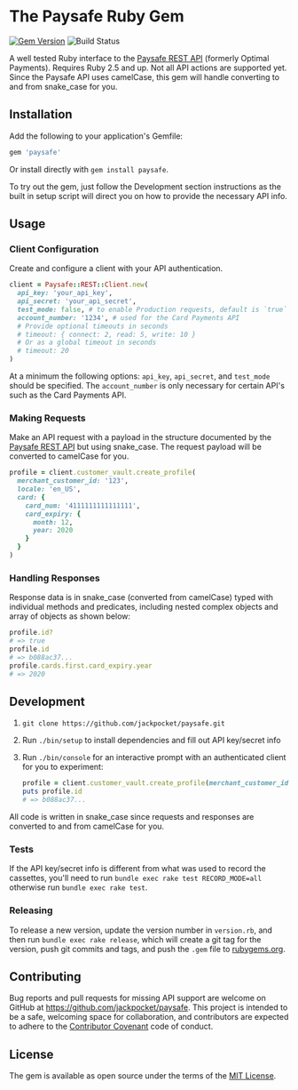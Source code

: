 # The Paysafe Ruby Gem

[![Gem Version](https://badge.fury.io/rb/paysafe.svg)](https://badge.fury.io/rb/paysafe)
![Build Status](https://github.com/jackpocket/paysafe/workflows/Paysafe/badge.svg?branch=master)

A well tested Ruby interface to the [Paysafe REST API](paysafe_api_reference) (formerly Optimal Payments). Requires Ruby 2.5 and up. Not all API actions are supported yet. Since the Paysafe API uses camelCase, this gem will handle converting to and from snake_case for you.

## Installation

Add the following to your application's Gemfile:

```ruby
gem 'paysafe'
```

Or install directly with `gem install paysafe`.

To try out the gem, just follow the Development section instructions as the built in setup script will direct you on how to provide the necessary API info.

## Usage

### Client Configuration

Create and configure a client with your API authentication.

```ruby
client = Paysafe::REST::Client.new(
  api_key: 'your_api_key',
  api_secret: 'your_api_secret',
  test_mode: false, # to enable Production requests, default is `true`
  account_number: '1234', # used for the Card Payments API
  # Provide optional timeouts in seconds
  # timeout: { connect: 2, read: 5, write: 10 }
  # Or as a global timeout in seconds
  # timeout: 20
)
```

At a minimum the following options: `api_key`, `api_secret`, and `test_mode` should be specified. The `account_number` is only necessary for certain API's such as the Card Payments API.

### Making Requests

Make an API request with a payload in the structure documented by the [Paysafe REST API](paysafe_api_reference) but using snake_case. The request payload will be converted to camelCase for you.

```ruby
profile = client.customer_vault.create_profile(
  merchant_customer_id: '123',
  locale: 'en_US',
  card: {
    card_num: '4111111111111111',
    card_expiry: {
      month: 12,
      year: 2020
    }
  }
)
```

### Handling Responses

Response data is in snake_case (converted from camelCase) typed with individual methods and predicates, including nested complex objects and array of objects as shown below:

```ruby
profile.id?
# => true
profile.id
# => b088ac37...
profile.cards.first.card_expiry.year
# => 2020
```

## Development

1. `git clone https://github.com/jackpocket/paysafe.git`
2. Run `./bin/setup` to install dependencies and fill out API key/secret info
3. Run `./bin/console` for an interactive prompt with an authenticated client for you to experiment:

    ```ruby
    profile = client.customer_vault.create_profile(merchant_customer_id: SecureRandom.uuid, locale: 'en_US')
    puts profile.id
    # => b088ac37...
    ```

All code is written in snake_case since requests and responses are converted to and from camelCase for you.

### Tests

If the API key/secret info is different from what was used to record the cassettes, you'll need to run `bundle exec rake test RECORD_MODE=all` otherwise run `bundle exec rake test`.

### Releasing

To release a new version, update the version number in `version.rb`, and then run `bundle exec rake release`, which will create a git tag for the version, push git commits and tags, and push the `.gem` file to [rubygems.org](https://rubygems.org).

## Contributing

Bug reports and pull requests for missing API support are welcome on GitHub at https://github.com/jackpocket/paysafe. This project is intended to be a safe, welcoming space for collaboration, and contributors are expected to adhere to the [Contributor Covenant](contributor-covenant.org) code of conduct.

## License

The gem is available as open source under the terms of the [MIT License](http://opensource.org/licenses/MIT).

[paysafe_api_reference]: https://developer.paysafe.com/en/api-reference/
